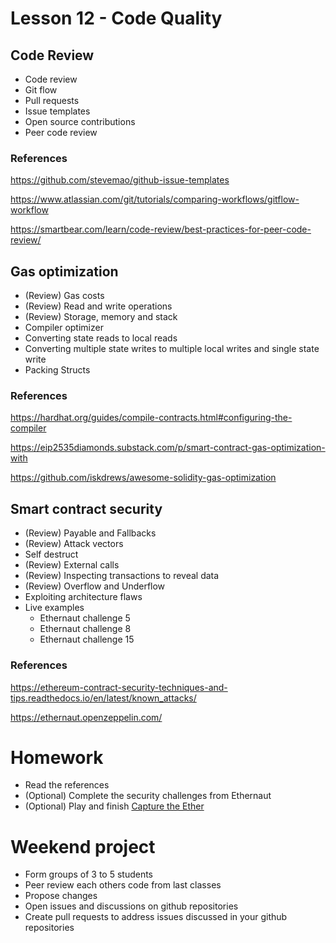 # Lesson 12 - Code Quality
## Code Review
* Code review
* Git flow
* Pull requests
* Issue templates
* Open source contributions
* Peer code review
### References
https://github.com/stevemao/github-issue-templates

https://www.atlassian.com/git/tutorials/comparing-workflows/gitflow-workflow

https://smartbear.com/learn/code-review/best-practices-for-peer-code-review/
## Gas optimization
* (Review) Gas costs
* (Review) Read and write operations
* (Review) Storage, memory and stack
* Compiler optimizer
* Converting state reads to local reads
* Converting multiple state writes to multiple local writes and single state write
* Packing Structs
### References
https://hardhat.org/guides/compile-contracts.html#configuring-the-compiler

https://eip2535diamonds.substack.com/p/smart-contract-gas-optimization-with

https://github.com/iskdrews/awesome-solidity-gas-optimization
## Smart contract security
* (Review) Payable and Fallbacks
* (Review) Attack vectors
* Self destruct
* (Review) External calls
* (Review) Inspecting transactions to reveal data
* (Review) Overflow and Underflow
* Exploiting architecture flaws
* Live examples
  * Ethernaut challenge 5
  * Ethernaut challenge 8
  * Ethernaut challenge 15
### References
https://ethereum-contract-security-techniques-and-tips.readthedocs.io/en/latest/known_attacks/

https://ethernaut.openzeppelin.com/
# Homework
* Read the references
* (Optional) Complete the security challenges from Ethernaut
* (Optional) Play and finish [Capture the Ether](https://capturetheether.com/challenges/)
# Weekend project
* Form groups of 3 to 5 students
* Peer review each others code from last classes
* Propose changes
* Open issues and discussions on github repositories
* Create pull requests to address issues discussed in your github repositories